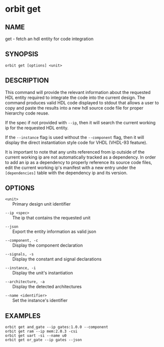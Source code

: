 # __orbit get__

## __NAME__

get - fetch an hdl entity for code integration

## __SYNOPSIS__

```
orbit get [options] <unit>
```

## __DESCRIPTION__

This command will provide the relevant information about the requested HDL
entity required to integrate the code into the current design. The command
produces valid HDL code displayed to stdout that allows a user to copy and
paste the results into a new hdl source code file for proper hierarchy code
reuse.

If the spec if not provided with `--ip`, then it will search the current
working ip for the requested HDL entity.

If the `--instance` flag is used without the `--component` flag, then it will
display the direct instantiation style code for VHDL (VHDL-93 feature).

It is important to note that any units referenced from ip outside of the
current working ip are not automatically tracked as a dependency. In order to
add an ip as a dependency to properly reference its source code files, edit
the current working ip's manifest with a new entry under the `[dependencies]`
table with the dependency ip and its version.

## __OPTIONS__

`<unit>`  
      Primary design unit identifier

`--ip <spec>`  
      The ip that contains the requested unit

`--json`  
      Export the entity information as valid json

`--component, -c`  
      Display the component declaration

`--signals, -s`  
      Display the constant and signal declarations

`--instance, -i`  
      Display the unit's instantiation

`--architecture, -a`  
      Display the detected architectures

`--name <identifier>`  
      Set the instance's identifier

## __EXAMPLES__

```
orbit get and_gate --ip gates:1.0.0 --component
orbit get ram --ip mem:2.0.3 -csi
orbit get uart -si --name u0
orbit get or_gate --ip gates --json
```

